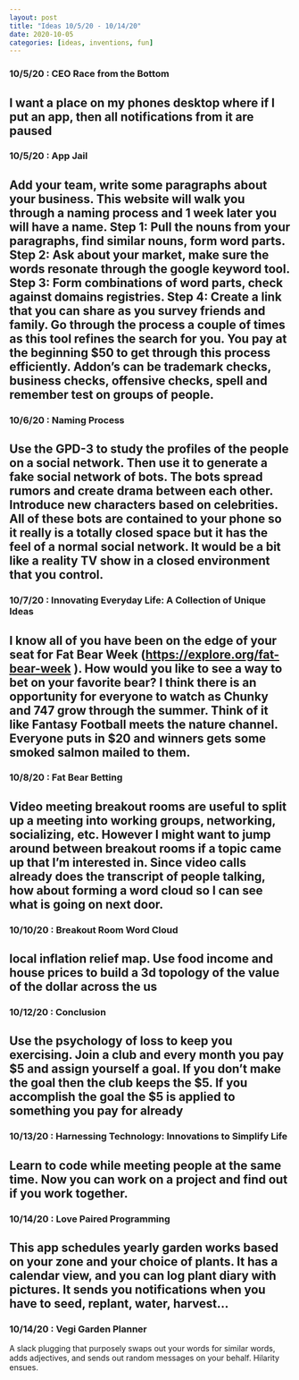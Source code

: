 ```yaml
---
layout: post
title: "Ideas 10/5/20 - 10/14/20"
date: 2020-10-05
categories: [ideas, inventions, fun]
---
```




### 10/5/20 : CEO Race from the Bottom
I want a place on my phones desktop where if I put an app, then all notifications from it are paused
---

### 10/5/20 : App Jail
Add your team, write some paragraphs about your business. This website will walk you through a naming process and 1 week later you will have a name. 
Step 1: Pull the nouns from your paragraphs, find similar nouns, form word parts. 
Step 2: Ask about your market, make sure the words resonate through the google keyword tool. 
Step 3: Form combinations of word parts, check against domains registries. 
Step 4: Create a link that you can share as you survey friends and family. Go through the process a couple of times as this tool refines the search for you. You pay at the beginning $50 to get through this process efficiently. Addon’s can be trademark checks, business checks, offensive checks, spell and remember test on groups of people.
---

### 10/6/20 : Naming Process
Use the GPD-3 to study the profiles of the people on a social network. Then use it to generate a fake social network of bots. The bots spread rumors and create drama between each other. Introduce new characters based on celebrities. All of these bots are contained to your phone so it really is a totally closed space but it has the feel of a normal social network. It would be a bit like a reality TV show in a closed environment that you control.
---

### 10/7/20 : Innovating Everyday Life: A Collection of Unique Ideas
I know all of you have been on the edge of your seat for Fat Bear Week (https://explore.org/fat-bear-week ). How would you like to see a way to bet on your favorite bear?  I think there is an opportunity for everyone to watch as Chunky and 747 grow through the summer. Think of it like Fantasy Football meets the nature channel.  Everyone puts in $20 and winners gets some smoked salmon mailed to them.
---

### 10/8/20 : Fat Bear Betting
Video meeting breakout rooms are useful to split up a meeting into working groups, networking, socializing, etc. However I might want to jump around between breakout rooms if a topic came up that I’m interested in. Since video calls already does the transcript of people talking, how about forming a word cloud so I can see what is going on next door.
---

### 10/10/20 : Breakout Room Word Cloud
local inflation relief map. Use food income and house prices to build a 3d topology of the value of the dollar across the us
---

### 10/12/20 : Conclusion
Use the psychology of loss to keep you exercising. Join a club and every month you pay $5 and assign yourself a goal. If you don’t make the goal then the club keeps the $5.  If you accomplish the goal the $5 is applied to something you pay for already
---

### 10/13/20 : Harnessing Technology: Innovations to Simplify Life
Learn to code while meeting people at the same time.  Now you can work on a project and find out if you work together.
---

### 10/14/20 : Love Paired Programming
This app schedules yearly garden works based on your zone and your choice of plants. It has a calendar view, and you can log plant diary with pictures. It sends you notifications when you have to seed, replant, water, harvest...
---

### 10/14/20 : Vegi Garden Planner
A slack plugging that purposely swaps out your words for similar words, adds adjectives, and sends out random messages on your behalf. Hilarity ensues.
